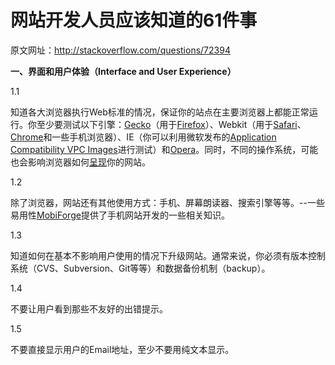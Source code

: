 # 网站开发人员应该知道的61件事

原文网址：http://stackoverflow.com/questions/72394

**一、界面和用户体验（Interface and User Experience）**

1.1

知道各大浏览器执行Web标准的情况，保证你的站点在主要浏览器上都能正常运行。你至少要测试以下引擎：[Gecko](http://en.wikipedia.org/wiki/Gecko_%28layout_engine%29)（用于[Firefox](http://firefox.com/)）、Webkit（用于[Safari](http://www.apple.com/safari/)、[Chrome](http://www.google.com/chrome)和一些手机浏览器）、IE（你可以利用微软发布的[Application Compatibility VPC Images](http://www.microsoft.com/Downloads/details.aspx?FamilyID=21eabb90-958f-4b64-b5f1-73d0a413c8ef&displaylang=en)进行测试）和[Opera](http://www.opera.com/)。同时，不同的操作系统，可能也会影响浏览器如何[呈现](http://www.browsershots.org/)你的网站。

1.2

除了浏览器，网站还有其他使用方式：手机、屏幕朗读器、搜索引擎等等。--一些易用性[MobiForge](http://mobiforge.com/)提供了手机网站开发的一些相关知识。

1.3

知道如何在基本不影响用户使用的情况下升级网站。通常来说，你必须有版本控制系统（CVS、Subversion、Git等等）和数据备份机制（backup）。

1.4

不要让用户看到那些不友好的出错提示。

1.5

不要直接显示用户的Email地址，至少不要用纯文本显示。